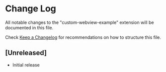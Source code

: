 # Change Log

All notable changes to the "custom-webview-example" extension will be documented in this file.

Check [Keep a Changelog](http://keepachangelog.com/) for recommendations on how to structure this file.

## [Unreleased]

- Initial release